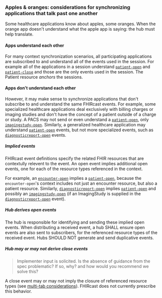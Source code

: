 ### Apples & oranges: considerations for synchronizing applications that talk past one another

Some healthcare applications know about apples, some oranges. When the orange app doesn't understand what the apple app is saying: the hub must help translate.

#### Apps understand each other
For many context synchronization scenarios, all participating applications are subscribed to and understand all of the events used in the session. For example all of the applications in a session understand [`patient-open`](3-3-1-patient-open.html) and [`patient-close`](3-3-2-patient-close.html) and those are the only events used in the session. The Patient resource _anchors_ the sessions.

#### Apps don't understand each other
However, it may make sense to synchronize applications that don't subscribe to and understand the same FHIRcast events. For example, some specialized healthcare applications deal exclusively with billing charges or imaging studies and don't have the concept of a patient outside of a charge or study. A PACS may not send or even understand a [`patient-open`](3-3-1-patient-open.html), only [`imagingstudy-open`](3-5-1-imagingstudy-open.html). Similarly, a generalized healthcare application may understand [`patient-open`](3-3-1-patient-open.html) events, but not more specialized events, such as [`diagnosticreport-open`](3-6-1-diagnosticreport-open.html) events. 

##### Implied events

FHIRcast event definitions specify the related FHIR resources that are contextully relevent to the event. An open event implies additional open events, one for each of the resource types referenced in the context. 

For example, an [`encounter-open`](3-4-1-encounter-open.html) implies a [`patient-open`](3-3-1-patient-open.html), because the `encounter-open`'s context includes not just an encounter resource, but also a patient resource. Similarly, [`diagnosticreport-open`](3-6-1-diagnosticreport-open.html) implies [`patient-open`](3-3-1-patient-open.html) and possibly an [`imagingstudy-open`](3-5-1-imagingstudy-open.html) (if an ImagingStudy is supplied in the [`diagnosticreport-open`](3-6-1-diagnosticreport-open.html) event).

##### Hub derives open events

The hub is responsible for identifying and sending these implied open events. When distributing a received event, a hub SHALL ensure open events are also sent to subscribers, for the referenced resource types of the received event. Hubs SHOULD NOT generate and send duplicative events. 

##### Hub may or may not derive close events

> Implementer input is solicited. Is the absence of guidance from the spec problematic? If so, why? and how would you recommend we solve this?

A close event may or may not imply the closure of referenced resource types (see [multi-tab considerations](4-4-multitab-considerations.html)). FHIRcast does not currently prescribe this behavior. 

